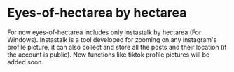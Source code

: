 # Eyes-of-hectarea by hectarea
For now eyes-of-hectarea includes only instastalk by hectarea (For Windows). Instastalk is a tool developed for zooming on any instagram's profile picture, it can also collect and store all the posts and their location (if the account is public). New functions like tiktok profile pictures will be added soon.
